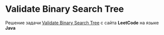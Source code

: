 # Validate Binary Search Tree
Решение задачи [Validate Binary Search Tree](https://leetcode.com/problems/validate-binary-search-tree/) с сайта **LeetCode** на языке **Java**